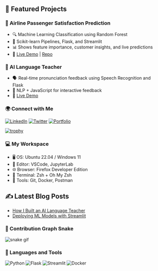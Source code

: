 
## 🚀 Featured Projects

### 🔹 Airline Passenger Satisfaction Prediction
- 🔍 Machine Learning Classification using Random Forest
- 🔧 Scikit-learn Pipelines, Flask, and Streamlit
- 📊 Shows feature importance, customer insights, and live predictions
- 🔗 [Live Demo](https://your-live-demo-link.com) | [Repo](https://github.com/yourrepo)

### 🔹 AI Language Teacher
- 🗣️ Real-time pronunciation feedback using Speech Recognition and Flask
- 🧠 NLP + JavaScript for interactive feedback
- 🔗 [Live Demo](https://your-live-demo-link.com)
### 🌍 Connect with Me

[![LinkedIn](https://img.shields.io/badge/-LinkedIn-0A66C2?style=for-the-badge&logo=linkedin&logoColor=white)](https://linkedin.com/in/your-link)
[![Twitter](https://img.shields.io/badge/-Twitter-1DA1F2?style=for-the-badge&logo=twitter&logoColor=white)](https://twitter.com/yourhandle)
[![Portfolio](https://img.shields.io/badge/-Portfolio-000?style=for-the-badge&logo=github&logoColor=white)](https://yourportfolio.com)

[![trophy](https://github-profile-trophy.vercel.app/?username=muhammed-ziyad-777&theme=radical&no-bg=true)](https://github.com/ryo-ma/github-profile-trophy)

### 💻 My Workspace
- 🖥️ OS: Ubuntu 22.04 / Windows 11
- 🔧 Editor: VSCode, JupyterLab
- 🌐 Browser: Firefox Developer Edition
- 💬 Terminal: Zsh + Oh My Zsh
- 🧠 Tools: Git, Docker, Postman

## ✍️ Latest Blog Posts
<!-- BLOG-POST-LIST:START -->
- [How I Built an AI Language Teacher](https://your-blog.com/post-1)
- [Deploying ML Models with Streamlit](https://your-blog.com/post-2)
<!-- BLOG-POST-LIST:END -->

### 🐍 Contribution Graph Snake
![snake gif](https://github.com/muhammed-ziyad-777/muhammed-ziyad-777/blob/output/github-contribution-grid-snake.svg)

### 🚀 Languages and Tools
![Python](https://img.shields.io/badge/Python-3776AB?style=for-the-badge&logo=python&logoColor=white)
![Flask](https://img.shields.io/badge/Flask-000?style=for-the-badge&logo=flask)
![Streamlit](https://img.shields.io/badge/Streamlit-FF4B4B?style=for-the-badge&logo=streamlit&logoColor=white)
![Docker](https://img.shields.io/badge/Docker-2496ED?style=for-the-badge&logo=docker&logoColor=white)
